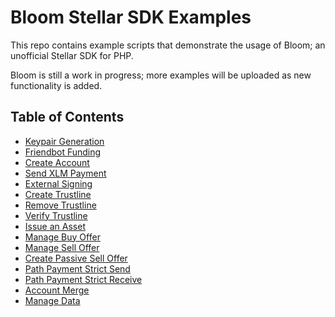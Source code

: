 # Bloom Stellar SDK Examples

This repo contains example scripts that demonstrate the usage of Bloom; an unofficial Stellar SDK for PHP.

Bloom is still a work in progress; more examples will be uploaded as new functionality is added.

## Table of Contents

- [Keypair Generation](src/00-keypair-generation.php)
- [Friendbot Funding](src/00-friendbot-funding.php)
- [Create Account](src/01-create-account.php)
- [Send XLM Payment](src/02-send-xlm-payment.php)
- [External Signing](src/03-external-signing.php)
- [Create Trustline](src/04-create-trustline.php)
- [Remove Trustline](src/05-remove-trustline.php)
- [Verify Trustline](src/06-verify-trustline.php)
- [Issue an Asset](src/07-issue-asset.php)
- [Manage Buy Offer](src/08-manage-buy-offer.php)
- [Manage Sell Offer](src/09-manage-sell-offer.php)
- [Create Passive Sell Offer](src/10-create-passive-sell-offer.php)
- [Path Payment Strict Send](src/11-path-payment-strict-send.php)
- [Path Payment Strict Receive](src/12-path-payment-strict-receive.php)
- [Account Merge](src/13-merge-account.php)
- [Manage Data](src/14-manage-data.php)
